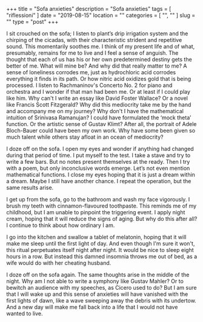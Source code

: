 +++
title = "Sofa anxieties"
description = "Sofa anxieties"
tags = [ "riflessioni" ]
date = "2019-08-15"
location = ""
categories = [
  "",
  ""
]
slug = ""
type = "post"
+++

I sit crouched on the sofa; I listen to plant’s drip irrigation system and the chirping of the cicadas, with their characteristic strident and repetitive sound. This momentarily soothes me. I think of my present life and of what, presumably, remains for me to live and I feel a sense of anguish. The thought that each of us has his or her own predetermined destiny gets the better of me. What will mine be? And why did that really matter to me? A sense of loneliness corrodes me, just as hydrochloric acid corrodes everything it finds in its path. Or how nitric acid oxidizes gold that is being processed. I listen to Rachmaninov's Concerto No. 2 for piano and orchestra and I wonder if that man had been me. Or at least if I could play like him. Why can't I write an essay like David Foster Wallace? Or a novel like Francis Scott Fitzgerald? Why did this mediocrity take me by the hand and accompany me on my journey? Why don't I have the mathematical intuition of Srinivasa Ramanujan? I could have formulated the ‘mock theta’ function. Or the artistic sense of Gustav Klimt? After all, the portrait of Adele Bloch-Bauer could have been my own work. Why have some been given so much talent while others stay afloat in an ocean of mediocrity?

I doze off on the sofa. I open my eyes and wonder if anything had changed during that period of time. I put myself to the test. I take a stave and try to write a few bars. But no notes present themselves at the ready. Then I try with a poem, but only inconclusive words emerge. Let’s not even mention mathematical functions. I close my eyes hoping that it is just a dream within a dream. Maybe I still have another chance. I repeat the operation, but the same results arise.

I get up from the sofa, go to the bathroom and wash my face vigorously. I brush my teeth with cinnamon-flavoured toothpaste. This reminds me of my childhood, but I am unable to pinpoint the triggering event. I apply night cream, hoping that it will reduce the signs of aging. But why do this after all? I continue to think about how ordinary I am.

I go into the kitchen and swallow a tablet of melatonin, hoping that it will make me sleep until the first light of day. And even though I'm sure it won't, this ritual perpetuates itself night after night. It would be nice to sleep eight hours in a row. But instead this damned insomnia throws me out of bed, as a wife would do with her cheating husband.

I doze off on the sofa again. The same thoughts arise in the middle of the night. Why am I not able to write a symphony like Gustav Mahler? Or to bewitch an audience with my speeches, as Cicero used to do? But I am sure that I will wake up and this sense of anxieties will have vanished with the first lights of dawn, like a wave sweeping away the debris with its undertow. And a new day will make me fall back into a life that I would not have wanted to live.
